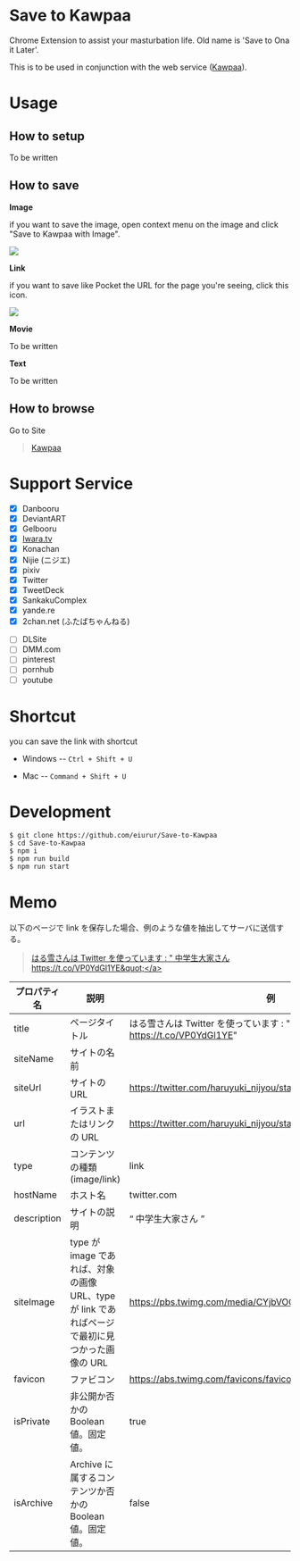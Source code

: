 # Save to Kawpaa

Chrome Extension to assist your masturbation life. Old name is 'Save to Ona it
Later'.

This is to be used in conjunction with the web service
(<a href="https://kawpaa.eiurur.xyz/" target="_blank">Kawpaa</a>).

# Usage

## How to setup

To be written

## How to save

**Image**

if you want to save the image, open context menu on the image and click "Save to
Kawpaa with Image".

![](https://github.com/eiurur/Save-to-Kawpaa/raw/master/images/image.png)

**Link**

if you want to save like Pocket the URL for the page you're seeing, click this
icon.

![](https://github.com/eiurur/Save-to-Kawpaa/raw/master/images/link.png)

**Movie**

To be written

**Text**

To be written

## How to browse

Go to Site

> <a href="https://kawpaa.eiurur.xyz/" target="_blank">Kawpaa</a>

# Support Service

* [x] Danbooru
* [x] DeviantART
* [x] Gelbooru
* [x] <a href="http://ecchi.iwara.tv" target="_blank">Iwara.tv</a>
* [x] Konachan
* [x] Nijie (ニジエ)
* [x] pixiv
* [x] Twitter
* [x] TweetDeck
* [x] SankakuComplex
* [x] yande.re
* [x] 2chan.net (ふたばちゃんねる)

- [ ] DLSite
- [ ] DMM.com
- [ ] pinterest
- [ ] pornhub
- [ ] youtube

# Shortcut

you can save the link with shortcut

* Windows -- `Ctrl + Shift + U`

* Mac -- `Command + Shift + U`

# Development

    $ git clone https://github.com/eiurur/Save-to-Kawpaa
    $ cd Save-to-Kawpaa
    $ npm i
    $ npm run build
    $ npm run start

# Memo

以下のページで link を保存した場合、例のような値を抽出してサーバに送信する。

> <a href="https://twitter.com/haruyuki_nijyou/status/687040101721874432" target="_blank">はる雪さんは Twitter を使っています : &quot; 中学生大家さん
> https://t.co/VP0YdGl1YE&quot;</a>

| プロパティ名 | 説明                                                                                            | 例                                                                              | デフォルトのクエリ                             |
| ------------ | ----------------------------------------------------------------------------------------------- | ------------------------------------------------------------------------------- | ---------------------------------------------- |
| title        | ページタイトル                                                                                  | はる雪さんは Twitter を使っています : " 中学生大家さん https://t.co/VP0YdGl1YE" | $('head title').text()                         |
| siteName     | サイトの名前                                                                                    |                                                                                 | $('meta[property="og:site_name"]').text()      |
| siteUrl      | サイトの URL                                                                                    | https://twitter.com/haruyuki_nijyou/status/687040101721874432                   | $(location).attr('href')                       |
| url          | イラストまたはリンクの URL                                                                      | https://twitter.com/haruyuki_nijyou/status/687040101721874432                   |                                                |
| type         | コンテンツの種類 (image/link)                                                                   | link                                                                            |                                                |
| hostName     | ホスト名                                                                                        | twitter.com                                                                     | location.host                                  |
| description  | サイトの説明                                                                                    | “ 中学生大家さん ”                                                              | $('meta[name="description"]').attr('content')  |
| siteImage    | type が image であれば、対象の画像 URL、type が link であればページで最初に見つかった画像の URL | https://pbs.twimg.com/media/CYjbVOCVAAAEegD.png:large                           | $('meta[property="og:image"]').attr('content') |
| favicon      | ファビコン                                                                                      | https://abs.twimg.com/favicons/favicon.ico                                      | $('link[rel="shortcut icon"]').prop('href')    |
| isPrivate    | 非公開か否かの Boolean 値。固定値。                                                             | true                                                                            |                                                |
| isArchive    | Archive に属するコンテンツか否かの Boolean 値。固定値。                                         | false                                                                           |                                                |

